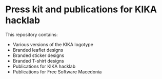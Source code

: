 # Press kit and publications for KIKA hacklab

This repository contains:

- Various versions of the KIKA logotype
- Branded leaflet designs
- Branded sticker designs
- Branded T-shirt designs
- Publications for KIKA hacklab
- Publications for Free Software Macedonia

